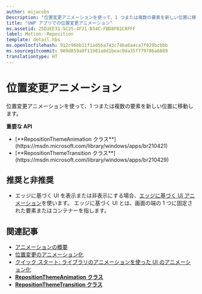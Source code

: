 ```yaml
---
author: mijacobs
Description: "位置変更アニメーションを使って、1 つまたは複数の要素を新しい位置に移動します。"
title: "UWP アプリでの位置変更アニメーション"
ms.assetid: 25D1EE31-5C25-4F21-B34C-FBD8FB1C8FFF
label: Motion--Reposition
template: detail.hbs
ms.openlocfilehash: 912c96bb11f1ad5ba743c74ba6a4ca7f029bcbbb
ms.sourcegitcommit: 909d859a0f11981a8d1beac0da35f779786a6889
translationtype: HT
---
```

# <a name="reposition-animations"></a>位置変更アニメーション

<link rel="stylesheet" href="https://az835927.vo.msecnd.net/sites/uwp/Resources/css/custom.css">

位置変更アニメーションを使って、1 つまたは複数の要素を新しい位置に移動します。

<div class="important-apis" >
<b>重要な API</b><br/>
<ul>
<li>[**RepositionThemeAnimation クラス**](https://msdn.microsoft.com/library/windows/apps/br210421)</li>
<li>[**RepositionThemeTransition クラス**](https://msdn.microsoft.com/library/windows/apps/br210429)</li>
</ul>
</div>

## <a name="dos-and-donts"></a>推奨と非推奨


-   エッジに基づく UI を表示または非表示にする場合、[エッジに基づく UI アニメーション](motion-edgebased.md)を使います。 エッジに基づく UI とは、画面の端の 1 つに固定された要素またはコンテナーを指します。


## <a name="related-articles"></a>関連記事

* [アニメーションの概要](https://msdn.microsoft.com/library/windows/apps/mt187350)
* [位置変更のアニメーション化](https://msdn.microsoft.com/library/windows/apps/xaml/jj649434)
* [クイック スタート: ライブラリのアニメーションを使った UI のアニメーション化](https://msdn.microsoft.com/library/windows/apps/xaml/hh452703)
* [**RepositionThemeAnimation クラス**](https://msdn.microsoft.com/library/windows/apps/br210421)
* [**RepositionThemeTransition クラス**](https://msdn.microsoft.com/library/windows/apps/br210429)


 




